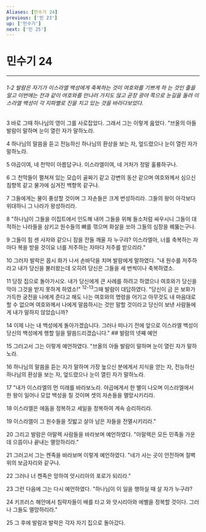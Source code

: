 ```yaml
---
Aliases: [민수기 24]
previous: ['민 23']
up: ['민수기']
next: ['민 25']
---
```

# 민수기 24

***
###### 1-2 발람은 자기가 이스라엘 백성에게 축복하는 것이 여호와를 기쁘게 하 는 것인 줄을 알고 이번에는 전과 같이 여호와를 만나러 가지도 않고 곧장 광야 쪽으로 눈길을 돌려 이스라엘 백성이 각 지파별로 진을 치고 있는 것을 바라다보았다. 

3 바로 그때 하나님의 영이 그를 사로잡았다. 그래서 그는 이렇게 읊었다. "브올의 아들 발람이 말하며 눈이 열린 자가 말하노라. 

4 하나님의 말씀을 듣고 전능하신 하나님의 환상을 보는 자, 엎드렸으나 눈이 열린 자가 말하노라. 

5 야곱이여, 네 천막이 아름답구나. 이스라엘이여, 네 거처가 정말 훌륭하구나. 

6 그 천막들이 펼쳐져 있는 모습이 골짜기 같고 강변의 동산 같으며 여호와께서 심으신 침향목 같고 물가에 심겨진 백향목 같구나. 

7 그들에게는 물이 풍성할 것이며 그 자손들은 크게 번성하리라. 그들의 왕이 아각보다 위대하니 그 나라가 왕성하리라. 

8 "하나님이 그들을 이집트에서 인도해 내어 그들을 위해 들소처럼 싸우시니 그들이 대적하는 나라들을 삼키고 원수들의 뼈를 꺾으며 화살을 쏘아 그들의 심장을 꿰뚫는구나. 

9 그들이 힘 센 사자와 같으니 잠을 잔들 깨울 자 누구랴? 이스라엘아, 너를 축복하는 자마다 복을 받을 것이요 너를 저주하는 자마다 저주를 받으리라." 

10 그러자 발락은 몹시 화가 나서 손바닥을 치며 발람에게 말하였다. "내 원수를 저주하라고 내가 당신을 불러왔는데 오히려 당신은 그들을 세 번씩이나 축복하였소. 

11 당장 집으로 돌아가시오. 내가 당신에게 큰 사례를 하려고 하였으나 여호와가 당신을 막아 그것을 받지 못하게 하였소!" <sup class="versenum">12-13</sup>그때 발람이 대답하였다. "당신이 금 은 보화가 가득한 궁전을 나에게 준다고 해도 나는 여호와의 명령을 어기고 아무것도 내 마음대로 할 수 없으며 여호와께서 나에게 말씀하시는 것만 말할 것이라고 당신이 보낸 사람들에게 내가 말하지 않았습니까? 

14 이제 나는 내 백성에게 돌아가겠습니다. 그러나 떠나기 전에 앞으로 이스라엘 백성이 당신의 백성에게 행할 일을 말씀드리겠습니다." ## 발람의 넷째 예언 

15 그러고서 그는 이렇게 예언하였다. "브올의 아들 발람이 말하며 눈이 열린 자가 말하노라. 

16 하나님의 말씀을 듣는 자가 말하며 가장 높으신 분에게서 지식을 얻는 자, 전능하신 하나님의 환상을 보는 자, 엎드렸으나 눈이 열린 자가 말하노라. 

17 "내가 이스라엘의 먼 미래를 바라보노라. 야곱에게서 한 별이 나오며 이스라엘에서 한 왕이 일어나 모압 백성을 칠 것이며 셋의 자손들을 멸망시키리라. 

18 이스라엘은 에돔을 정복하고 세일을 정복하여 계속 승리하리라. 

19 이스라엘이 그 원수들을 짓밟고 살아 남은 자들을 전멸시키리라." 

20 그리고 발람은 아말렉 사람들을 바라보며 예언하였다. "아말렉은 모든 민족들 가운데 으뜸이나 끝내는 멸망하리라." 

21 그러고서 그는 켄족을 바라보며 이렇게 예언하였다. "네가 사는 곳이 안전하며 절벽 위의 보금자리와 같구나. 

22 그러나 너 켄족은 망하여 앗시리아의 포로가 되리라." 

23 그런 다음에 그는 다시 예언하였다. "하나님이 이 일을 행하실 때 살 자가 누구랴? 

24 키프러스 해안에서 침략자들이 배를 타고 와 앗시리아와 에벨을 정복할 것이다. 그러나 그들도 멸망하리라." 

25 그 후에 발람과 발락은 각자 자기 집으로 돌아갔다.
